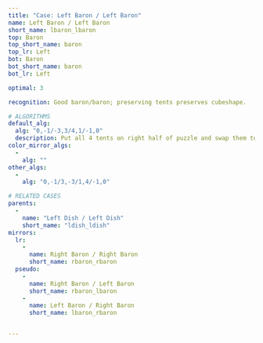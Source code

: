 ```yaml
---
title: "Case: Left Baron / Left Baron"
name: Left Baron / Left Baron
short_name: lbaron_lbaron
top: Baron
top_short_name: baron
top_lr: Left
bot: Baron
bot_short_name: baron
bot_lr: Left

optimal: 3

recognition: Good baron/baron; preserving tents preserves cubeshape.

# ALGORITHMS
default_alg:
  alg: "0,-1/-3,3/4,1/-1,0"
  description: Put all 4 tents on right half of puzzle and swap them to get dish/dish.
color_mirror_algs:
  -
    alg: ""
other_algs:
  -
    alg: "0,-1/3,-3/1,4/-1,0"

# RELATED CASES
parents:
  -
    name: "Left Dish / Left Dish"
    short_name: "ldish_ldish"
mirrors:
  lr:
    -
      name: Right Baron / Right Baron
      short_name: rbaron_rbaron
  pseudo:
    -
      name: Right Baron / Left Baron
      short_name: rbaron_lbaron
    -
      name: Left Baron / Right Baron
      short_name: lbaron_rbaron


---
```


